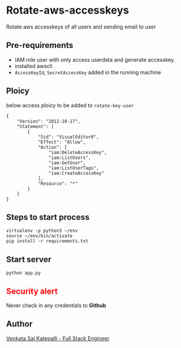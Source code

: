 # Rotate-aws-accesskeys
Rotate aws accesskeys of all users and sending email to user

## Pre-requirements
- IAM role user with only access userdata and generate accesskey.
- installed awscli
- `AccessKeyId`, `SecretAccessKey` added in the running machine

## Ploicy
below access ploicy to be added to `rotate-key-user`
```
{
    "Version": "2012-10-17",
    "Statement": [
        {
            "Sid": "VisualEditor0",
            "Effect": "Allow",
            "Action": [
                "iam:DeleteAccessKey",
                "iam:ListUsers",
                "iam:GetUser",
                "iam:ListUserTags",
                "iam:CreateAccessKey"
            ],
            "Resource": "*"
        }
    ]
}
```

## Steps to start process
```
virtualenv -p python3 ~/env
source ~/env/bin/activate
pip install -r requirements.txt
```

## Start server
```
python app.py
```

## <font color="red">Security alert</font>
Never check in any credentials to **Github**

## Author

[Venkata Sai Katepalli - Full Stack Engineer](http://venkatasaikatepalli.github.io)
